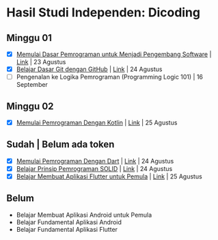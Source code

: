 # Hasil Studi Independen: Dicoding

## Minggu 01

- [x] [Memulai Dasar Pemrograman untuk Menjadi Pengembang Software](./docs/01-01.pdf) | [Link](https://www.dicoding.com/certificates/07Z65W702XQR) | 23 Agustus
- [x] [Belajar Dasar Git dengan GitHub](./docs/01-02.pdf) | [Link](https://www.dicoding.com/certificates/ERZR4WDGMZYV) | 24 Agustus
- [ ] Pengenalan ke Logika Pemrograman (Programming Logic 101) | 16 September

## Minggu 02

- [x] [Memulai Pemrograman Dengan Kotlin](./docs/kotlin.pdf) | [Link](https://www.dicoding.com/certificates/KEXL38JY0PG2) | 25 Agustus

## Sudah | Belum ada token

- [x] [Memulai Pemrograman Dengan Dart](./docs/dart.pdf) | [Link](https://www.dicoding.com/certificates/KEXL38N5RPG2) | 24 Agustus
- [x] [Belajar Prinsip Pemrograman SOLID](./docs/solid.pdf) | [Link](https://www.dicoding.com/certificates/GRX5KQMO3Z0M) | 24 Agustus
- [x] [Belajar Membuat Aplikasi Flutter untuk Pemula](./docs/flutterPemula.pdf) | [Link](https://www.dicoding.com/certificates/2VX32OE0VPYQ) | 25 Agustus

## Belum

- Belajar Membuat Aplikasi Android untuk Pemula
- Belajar Fundamental Aplikasi Android
- Belajar Fundamental Aplikasi Flutter
